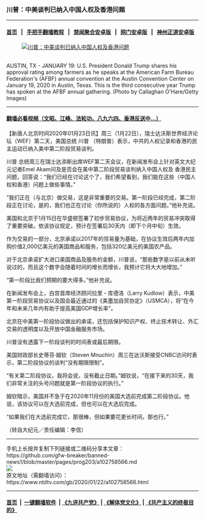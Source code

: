 ### 川普：中美谈判已纳入中国人权及香港问题
------------------------

#### [首页](https://github.com/gfw-breaker/banned-news1/blob/master/README.md) &nbsp;&nbsp;|&nbsp;&nbsp; [手把手翻墙教程](https://github.com/gfw-breaker/guides/wiki) &nbsp;&nbsp;|&nbsp;&nbsp; [禁闻聚合安卓版](https://github.com/gfw-breaker/bn-android) &nbsp;&nbsp;|&nbsp;&nbsp; [网门安卓版](https://github.com/oGate2/oGate) &nbsp;&nbsp;|&nbsp;&nbsp; [神州正道安卓版](https://github.com/SzzdOgate/update) 



<div><div class="featured_image">
 <a href="https://i.ntdtv.com/assets/uploads/2020/01/GettyImages-1194784282.jpg" target="_blank">
  <figure>
   <img alt="川普：中美谈判已纳入中国人权及香港问题" src="https://i.ntdtv.com/assets/uploads/2020/01/GettyImages-1194784282-800x450.jpg"/>
  </figure><br/>
 </a>
 <span class="caption">
  AUSTIN, TX - JANUARY 19:  U.S. President Donald Trump shares his approval rating among farmers as he speaks at the American Farm Bureau Federation's (AFBF) annual convention at the Austin Convention Center on January 19, 2020 in Austin, Texas. This is the third consecutive year Trump has spoken at the AFBF annual gathering. (Photo by Callaghan O'Hare/Getty Images)
 </span>
</div>
</div><hr/>

#### [翻墙必看视频（文昭、江峰、法轮功、八九六四、香港反送中...）](http://167.172.214.107/home.html)

<div><div class="post_content" itemprop="articleBody">
 <p>
  【新唐人北京时间2020年01月23日讯】周三（1月22日），瑞士达沃斯世界经济论坛（WEF）第二天，美国总统
  <ok href="https://www.ntdtv.com/gb/川普.htm">
   川普
  </ok>
  （特朗普）表示，中共的人权记录和香港的民主运动已纳入美中第二阶段贸易谈判。
 </p>
 <p>
  <ok href="https://www.ntdtv.com/gb/川普.htm">
   川普
  </ok>
  总统周三在瑞士达添斯出席WEF第二天会议，在新闻发布会上针对英文大纪元记者Emel Akam问及是否会在美中第二阶段贸易谈判纳入中国人权及
  <ok href="https://www.ntdtv.com/gb/香港民主.htm">
   香港民主
  </ok>
  问题，回答说：“我们已经在讨论这个了，我们希望看到，我们能在这些（中国人权和香港）问题上做些事情。”
 </p>
 <div class="video_fit_container">
 </div>
 <p>
  “我们正在（与北京）做交易，这是非常重要的交易。第一阶段已经完成，第二阶段正在讨论，是的，我们也正在讨论（你所说的）人权的各方面问题。”他补充说。
 </p>
 <p>
  美国和北京于1月15日在华盛顿签署了初步贸易协议，为将近两年的贸易冲突取得了重要突破。依该协议规定，预计在签署后30天内（即下个月中旬）生效。
 </p>
 <p>
  作为交易的一部分，北京承诺以2017年的贸易量为基础，在协议生效后两年内加购价值2,000亿美元的美国商品和服务，包括320亿美元的美国农产品。
 </p>
 <p>
  对于北京承诺扩大进口美国商品及服务的金额，川普说，“那些数字是以前从未听说过的，而且这个数字会随着时间的增长而增长，我预计它将大大地增加。”
 </p>
 <p>
  “第一阶段比我们预期的要大得多。”他补充说。
 </p>
 <p>
  在新闻发布会上，白宫首席经济顾问拉里・库德洛（Larry Kudlow）表示，中美第一阶段贸易协议以及国会最近通过的《美墨加自贸协定》（USMCA），将“在今年和未来几年内有助于提高美国GDP增长率”。
 </p>
 <p>
  北京在中美第一阶段协议做出的承诺，还包括保护知识产权、终止技术转让、外汇交易的透明度以及开放中国金融服务市场。
 </p>
 <p>
  川普没有透露下一阶段谈判的时间表或最后期限。
 </p>
 <p>
  美国财政部长史蒂芬‧姆钦（Steven Mnuchin）周三在达沃斯接受CNBC访问时表示，第二阶段协议的谈判“没有期限限制”。
 </p>
 <p>
  “有关第二阶段协议，我将会说，没有截止日期。”姆钦说，“在接下来的30天，我们非常关注的头号问题就是第一阶段协议的执行。”
 </p>
 <p>
  姆钦暗示，美国并不急于在2020年11月份的美国大选前完成第二阶段协议。他说，该协议可以在大选前完成，但也可以在大选后完成。
 </p>
 <p>
  “如果我们在大选前完成它，那很棒，但如果要花更长时间，那也行。”
 </p>
 <div class="video_fit_container">
 </div>
 <p>
  （转自大纪元／责任编辑：李信）
 </p>
 <div class="single_ad">
 </div>
</div>
</div>
<hr/>
手机上长按并复制下列链接或二维码分享本文章：<br/>
https://github.com/gfw-breaker/banned-news1/blob/master/pages/prog203/a102758566.md <br/>
<a href='https://github.com/gfw-breaker/banned-news1/blob/master/pages/prog203/a102758566.md'><img src='https://github.com/gfw-breaker/banned-news1/blob/master/pages/prog203/a102758566.md.png'/></a> <br/>
原文地址（需翻墙访问）：https://www.ntdtv.com/gb/2020/01/22/a102758566.html


------------------------
#### [首页](https://github.com/gfw-breaker/banned-news1/blob/master/README.md) &nbsp;|&nbsp; [一键翻墙软件](https://github.com/gfw-breaker/nogfw/blob/master/README.md) &nbsp;| [《九评共产党》](https://github.com/gfw-breaker/9ping.md/blob/master/README.md#九评之一评共产党是什么) | [《解体党文化》](https://github.com/gfw-breaker/jtdwh.md/blob/master/README.md) | [《共产主义的终极目的》](https://github.com/gfw-breaker/gczydzjmd.md/blob/master/README.md)


<img src='http://gfw-breaker.win/banned-news/pages/prog203/a102758566.md' width='0px' height='0px'/>